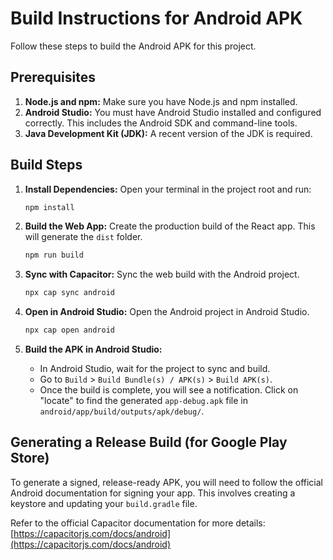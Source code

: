 # Build Instructions for Android APK

Follow these steps to build the Android APK for this project.

## Prerequisites

1.  **Node.js and npm:** Make sure you have Node.js and npm installed.
2.  **Android Studio:** You must have Android Studio installed and configured correctly. This includes the Android SDK and command-line tools.
3.  **Java Development Kit (JDK):** A recent version of the JDK is required.

## Build Steps

1.  **Install Dependencies:**
    Open your terminal in the project root and run:
    ```bash
    npm install
    ```

2.  **Build the Web App:**
    Create the production build of the React app. This will generate the `dist` folder.
    ```bash
    npm run build
    ```

3.  **Sync with Capacitor:**
    Sync the web build with the Android project.
    ```bash
    npx cap sync android
    ```

4.  **Open in Android Studio:**
    Open the Android project in Android Studio.
    ```bash
    npx cap open android
    ```

5.  **Build the APK in Android Studio:**
    - In Android Studio, wait for the project to sync and build.
    - Go to `Build` > `Build Bundle(s) / APK(s)` > `Build APK(s)`.
    - Once the build is complete, you will see a notification. Click on "locate" to find the generated `app-debug.apk` file in `android/app/build/outputs/apk/debug/`.

## Generating a Release Build (for Google Play Store)

To generate a signed, release-ready APK, you will need to follow the official Android documentation for signing your app. This involves creating a keystore and updating your `build.gradle` file.

Refer to the official Capacitor documentation for more details: [https://capacitorjs.com/docs/android](https://capacitorjs.com/docs/android)
